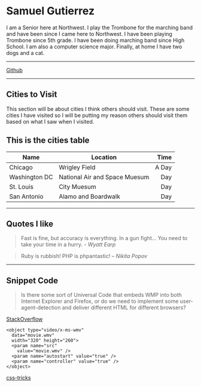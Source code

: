 # Samuel Gutierrez
I am a Senior here at Northwest. I play the Trombone for the marching band and have been since I came here to Northwest. I have been playing Trombone since 5th grade. I have been doing marching band since High School. I am also a computer science major. Finally, at home I have two dogs and a cat.

---

[Github](https://github.com/S535530/assignment2-Gutierrez/blob/main/image0.jpeg)

---

## Cities to Visit
This section will be about cities I think others should visit. These are some cities I have visited so I will be putting my reason others should visit them based on what I saw when I visited.

## This is the cities table
| Name | Location | Time |
| --- | --- | ---: |
| Chicago | Wrigley Field | A Day |
| Washington DC | National Air and Space Muesum | Day |
| St. Louis | City Muesum | Day |
| San Antonio | Alamo and Boardwalk | Day |

---

## Quotes I like
> Fast is fine, but accuracy is everything. In a gun fight... You need to take your time in a hurry. - *Wyatt Earp*

> Ruby is rubbish! PHP is phpantastic! – *Nikita Popov*

---

## Snippet Code
> Is there some sort of Universal Code that embeds WMP into both Internet Explorer and Firefox, or do we need to implement some user-agent-detection and deliver different HTML for different browsers?

[StackOverflow](https://stackoverflow.com/questions/164/embedding-windows-media-player-for-all-browsers)

```
<object type="video/x-ms-wmv" 
  data="movie.wmv" 
  width="320" height="260">
  <param name="src" 
    value="movie.wmv" />
  <param name="autostart" value="true" />
  <param name="controller" value="true" />
</object>
```
[css-tricks](https://css-tricks.com/snippets/html/embedding-windows-media/)